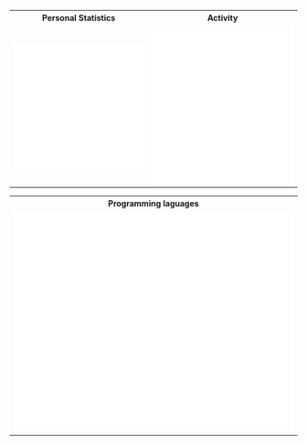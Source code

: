
<table>

  <tr>
    <th>Personal Statistics</th>
    <th>Activity</th>
  </tr>
        <td>
  <img align="left" width="390" alt="" src="/general.svg">

</td>
    <td>

  <img align="right" width="440" alt="" src="/metrics.followup.svg">

</td>
</table>
<table>
  <tr>
    <th>Programming laguages</th>
  </tr>
  
 <td>
<img src="/achievements.svg" alt="Metrics" >
</td>
</table>

